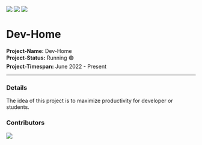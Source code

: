 ![](https://img.shields.io/github/issues/realDarkCode/dev-home) ![](https://img.shields.io/github/forks/realDarkCode/dev-home) ![](https://img.shields.io/github/stars/realDarkCode/dev-home)

# Dev-Home

**Project-Name:** Dev-Home  
**Project-Status:** Running 🟢  
**Project-Timespan:** June 2022 - Present

---

### Details

The idea of this project is to maximize productivity for developer or students.

### Contributors

<a href="https://github.com/realDarkCode/dev-home/graphs/contributors">
<img src="https://contrib.rocks/image?repo=realDarkCode/dev-home" />
</a>
